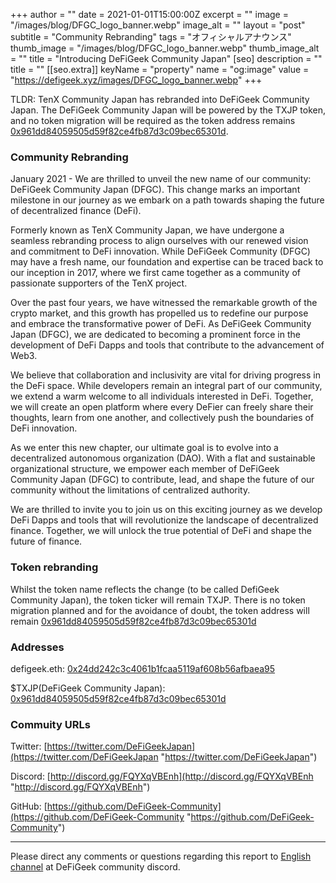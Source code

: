 +++
author = ""
date = 2021-01-01T15:00:00Z
excerpt = ""
image = "/images/blog/DFGC_logo_banner.webp"
image_alt = ""
layout = "post"
subtitle = "Community Rebranding"
tags = "オフィシャルアナウンス"
thumb_image = "/images/blog/DFGC_logo_banner.webp"
thumb_image_alt = ""
title = "Introducing DeFiGeek Community Japan"
[seo]
description = ""
title = ""
[[seo.extra]]
keyName = "property"
name = "og:image"
value = "https://defigeek.xyz/images/DFGC_logo_banner.webp"
+++

TLDR: TenX Community Japan has rebranded into DeFiGeek Community Japan. The DeFiGeek Community Japan will be powered by the TXJP token, and no token migration will be required as the token address remains [0x961dd84059505d59f82ce4fb87d3c09bec65301d](https://etherscan.io/token/0x961dd84059505d59f82ce4fb87d3c09bec65301d).

### Community Rebranding

January 2021 - We are thrilled to unveil the new name of our community: DeFiGeek Community Japan (DFGC). This change marks an important milestone in our journey as we embark on a path towards shaping the future of decentralized finance (DeFi).

Formerly known as TenX Community Japan, we have undergone a seamless rebranding process to align ourselves with our renewed vision and commitment to DeFi innovation. While DeFiGeek Community (DFGC) may have a fresh name, our foundation and expertise can be traced back to our inception in 2017, where we first came together as a community of passionate supporters of the TenX project.

Over the past four years, we have witnessed the remarkable growth of the crypto market, and this growth has propelled us to redefine our purpose and embrace the transformative power of DeFi. As DeFiGeek Community Japan (DFGC), we are dedicated to becoming a prominent force in the development of DeFi Dapps and tools that contribute to the advancement of Web3.

We believe that collaboration and inclusivity are vital for driving progress in the DeFi space. While developers remain an integral part of our community, we extend a warm welcome to all individuals interested in DeFi. Together, we will create an open platform where every DeFier can freely share their thoughts, learn from one another, and collectively push the boundaries of DeFi innovation.

As we enter this new chapter, our ultimate goal is to evolve into a decentralized autonomous organization (DAO). With a flat and sustainable organizational structure, we empower each member of DeFiGeek Community Japan (DFGC) to contribute, lead, and shape the future of our community without the limitations of centralized authority.

We are thrilled to invite you to join us on this exciting journey as we develop DeFi Dapps and tools that will revolutionize the landscape of decentralized finance. Together, we will unlock the true potential of DeFi and shape the future of finance.

### Token rebranding

Whilst the token name reflects the change (to be called DefiGeek Community Japan), the token ticker will remain TXJP. There is no token migration planned and for the avoidance of doubt, the token address will remain [0x961dd84059505d59f82ce4fb87d3c09bec65301d](https://etherscan.io/token/0x961dd84059505d59f82ce4fb87d3c09bec65301d)

### Addresses

defigeek.eth: [0x24dd242c3c4061b1fcaa5119af608b56afbaea95](https://etherscan.io/address/0x24dd242c3c4061b1fcaa5119af608b56afbaea95)

$TXJP(DeFiGeek Community Japan): [0x961dd84059505d59f82ce4fb87d3c09bec65301d](https://etherscan.io/token/0x961dd84059505d59f82ce4fb87d3c09bec65301d)

### Commuity URLs

Twitter: [https://twitter.com/DeFiGeekJapan](https://twitter.com/DeFiGeekJapan "https://twitter.com/DeFiGeekJapan")

Discord: [http://discord.gg/FQYXqVBEnh](http://discord.gg/FQYXqVBEnh "http://discord.gg/FQYXqVBEnh")

GitHub: [https://github.com/DeFiGeek-Community](https://github.com/DeFiGeek-Community "https://github.com/DeFiGeek-Community")

***

Please direct any comments or questions regarding this report to [English channel](https://discord.gg/CkM2cyTz8N) at DeFiGeek community discord.